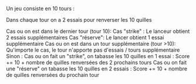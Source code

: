 Un jeu consiste en 10 tours :

Dans chaque tour on a 2 essais pour renverser les 10 quilles

Cas ou on est dans le dernier tour (tour 10):
    Cas "strike" :
        Le lanceur obtient 2 essais supplémentaires 
    Cas "réserve": 
        Le lancer obtient 1 essai supplémentaire
    Cas ou on est dans un tour supplémentaire (tour >10):
        Qu'importe le cas, le tour n'apporte pas d'essais / tours supplémentaire
    Sinon : 
        Cas ou on fait un "strike", on tabasse les 10 quilles en 1 essai : 
            Score += 10 + nombre de quilles renversées des 2 prochains tours
        Cas ou on fait une "réserve" on tabasse les 10 quilles en 2 essais : 
            Score += 10 + nombre de quilles renversées du prochain tour 

